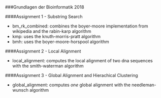 ###Grundlagen der Bioinformatik 2018

####Assignment 1 - Substring Search

- bm_rk_combined: combines the boyer-moore implementation from wikipedia and the rabin-karp algorithm
- kmp: uses the knuth-morris-pratt algorithm
- bmh: uses the boyer-moore-horspool algorithm

####Assignment 2 - Local Alignment

- local_alignment: computes the local alignment of two dna sequences with the smith-waterman algorithm
 
####Assignment 3 - Global Alignment and Hierachical Clustering

- global_alignment: computes _one_ global alignment with the needleman-wunsch algorithm
